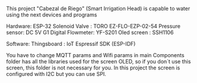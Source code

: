 This project "Cabezal de Riego" (Smart Irrigation Head) is capable to water using the next devices and programs

Hardware:
ESP-32
Solenoid Valve : TORO EZ-FLO-EZP-02-54
Pressure sensor: DC 5V G1
Digital Flowmeter: YF-S201
Oled screen : SSH1106 

Software:
Thingsboard : IoT
Espressif SDK (ESP-IDF)

You have to change MQTT params and Wifi params in main
Components folder has all the libraries used for the screen OLED, so if you don´t use this screen, this folder is not necessary for you. 
In this project the screen is configured with I2C but you can use SPI.


